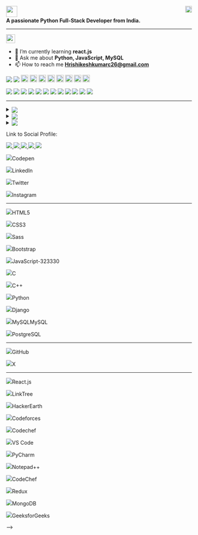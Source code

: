 <p align="left">
  <img align="left" src="https://img.shields.io/badge/Hi%20%F0%9F%91%8B%2C%20I'm%20Hrishikesh%20Kumar-blue?style=flat-square" width="auto" height="30"/>
  <img align="right" src="https://komarev.com/ghpvc/?username=hkc1226&label=Profile%20views&color=0e75b6&style=flat-square" alt="hkc1226" width="auto" height="18"/>
</p>

<br>

<p align="left"><b>A passionate Python Full-Stack Developer from India.</b></p><hr>

<p><img src="https://img.shields.io/badge/ABOUT%20ME:-red?style=flat" width="auto" height="24"></p>

- 🌱 I’m currently learning **react.js**
- 💬 Ask me about **Python, JavaScript, MySQL**
- 📫 How to reach me **Hrishikeshkumarc26@gmail.com**
<!--
<hr>

 ## 🏆GitHub Trophies:
<p><img src="https://img.shields.io/badge/%F0%9F%8F%86%20GitHub%20Trophies%3A-darkred?style=flat" /></p>

<p align="left">
  <a href="https://github.com/hkc1226?tab=repositories" target="_blank">
    <img src="https://github-profile-trophy.vercel.app/?username=hkc1226&row=2&column=7&margin-w=6" alt="hkc1226" />
  </a>
</p>
-->
<!--
# Parameters for 'https://github-profile-trophy.vercel.app/?username=hkc1226&row=2&column=7&margin-w=6' are given below:
1. title = Stars | Followers; 
2. rank = SECRET | SSS | SS | S | AAA | AA | A | B | C; 
3. column (default = 6) = number type;
4. row (default = 3) = number type;
5. theme = flat | onedark | gruvbox | dracula | monokai | chalk | nord | alduin | darkhub | juicyfresh | buddhism | oldie | radical | onestar | discord | algolia | gitdimmed | tokyonight | matrix | apprentice | dark_dimmed | dark_lover;
6. margin-w (default = 0) = number type;
7. margin-h (default = 0) = number type;
8. no-bg (default = false) = true | false;
9. no-frame (default = false) = true | false ;
-->


<p>
  <img src="https://img.shields.io/badge/CONNECT%20WITH%20ME%20ON%20-darkgreen?style=flat" /> <img src="https://img.shields.io/badge/%3A-red">
  <a href="https://leetcode.com/hkc1226/"><img src="https://img.shields.io/badge/-LeetCode-F47D2E?style=flat-square&logo=LeetCode&labelColor=000000&logoColor=FFFFFF&color=F47D2E" width="auto" height="20"/></a>
  <a href="https://leetcode.com/hkc1226/"><img src="https://img.shields.io/badge/-HackerRank-00751F?style=flat-square&logo=Hackerrank&logoColor=FFFFFF&labelColor=00751F&color=00FF1F" width="auto" height="20"/></a>
  <a href="https://leetcode.com/hkc1226/"><img src="https://img.shields.io/badge/-GeeksForGeeks-FFA116?style=flat-square&logo=geeksforgeeks&logoColor=white&color=black" width="auto" height="20"/></a>
  <a href="https://leetcode.com/hkc1226/"><img src="https://img.shields.io/badge/-CodePen-FFA116?style=flat-square&logo=codepen&logoColor=white&color=black" width="auto" height="20"/></a>
  <a href="https://leetcode.com/hkc1226/"><img src="https://img.shields.io/badge/-LinkedIn-0072B1?style=flat-square&logo=linkedin&logoColor=white&color=black" width="auto" height="20"/></a>
  <a href="https://leetcode.com/hkc1226/"><img src="https://img.shields.io/badge/-Indeed-FFA116?style=flat-square&logo=indeed&logoColor=white&color=black" width="auto" height="20"/></a>
  <a href="https://leetcode.com/hkc1226/"><img src="https://img.shields.io/badge/-Twitter-FFA116?style=flat-square&logo=twitter&logoColor=white&color=black" width="auto" height="20"/></a>
  <a href="https://leetcode.com/hkc1226/"><img src="https://img.shields.io/badge/-Instagram-FFA116?style=flat-square&logo=instagram&logoColor=white&color=black" width="auto" height="20"/></a>
</p>

<!-- 
  <a href="https://twitter.com/hkc1226"><img src="https://img.shields.io/twitter/follow/hkc1226?logo=twitter&style=flat-square" alt="hkc1226" width="auto" height="24"/></a>
-->
<p>
  <img src="https://img.shields.io/badge/TECH%20STACKS%3A-darkgreen?style=flat" />
  <img src="https://img.shields.io/badge/-HTML-FFA116?style=fflat-square&logo=html5&logoColor=white&color=black" />
  <img src="https://img.shields.io/badge/-CSS-FFA116?style=fflat-square&logo=css3&logoColor=white&color=black" />
  <img src="https://img.shields.io/badge/-Sass-FFA116?style=fflat-square&logo=sass&logoColor=white&color=black" />
  <img src="https://img.shields.io/badge/-Bootstrap-FFA116?style=fflat-square&logo=bootstrap&logoColor=white&color=black" />
  <img src="https://img.shields.io/badge/-JavaScript-FFA116?style=fflat-square&logo=javascript&logoColor=FFDB4F&labelColor=323330&color=323330" />
  <img src="https://img.shields.io/badge/-Programming%20C-FFA116?style=fflat-square&logo=c&logoColor=5E97D0&labelColor=FAF11A&color=044F88" />
  <img src="https://img.shields.io/badge/-C++-FFA116?style=fflat-square&logo=c%2B%2B&logoColor=D5E4F3&labelColor=5E97D0&color=044F88" />
  <img src="https://img.shields.io/badge/-Python-FFA116?style=fflat-square&logo=python&logoColor=306998&labelColor=FFD43B&color=306998" />
  <img src="https://img.shields.io/badge/-Django-FFA116?style=fflat-square&logo=django&logoColor=20AA76&labelColor=092E20&color=2B8C67" />
  <img src="https://img.shields.io/badge/-MySQL-FFA116?style=fflat-square&logo=mysql&logoColor=FFFFFF&labelColor=00758F&color=F29111" />
  <img src="https://img.shields.io/badge/-PostgreSQL-316192?style=fflat-square&logo=postgresql&logoColor=white&labelColor=0064A5&color=316192" />
</p>
<!-- 
Blue. dark blue : #0064A5; base blue : #336791; light blue : #008BB9. Grey. dark grey : #848484; base grey : #666666 ...00758F
C++: #044F88 and #5E97D0.
JavaScript: Yellow (#F0DB4F) and Dark Charcoal (#323330
-->
<hr>

<details align="left" dir="auto">
  <summary><sub><img src="https://img.shields.io/badge/GitHub%20Stats%3A-Indigo?style=flat" /></sub></summary>
  <img align="center" src="https://github-readme-stats.vercel.app/api?username=hkc1226&show_icons=true&locale=en" alt="GitHub Stats" />
</details>
<!--
<details align="left" dir="auto">
  <summary><sub><img src="https://img.shields.io/badge/GitHub%20Contribution%20Streak%20Counts%3A-violet?style=flat" /></sub></summary>
  <img src="https://github-readme-streak-stats.herokuapp.com/?user=hkc1226" alt="hkc1226" />
</details> 
-->

 <details align="left" dir="auto">
   <summary><sub><img src="https://img.shields.io/badge/Languages%20Used%20Stats%3A-gray?style=flat" /></sub></summary>
   <img src="https://github-readme-stats.vercel.app/api/top-langs?username=hkc1226&show_icons=true&locale=en&layout=compact" alt="Language Used Stats" />
 </details>

<details align="left" dir="auto">
  <summary><sub><img src="https://img.shields.io/badge/%F0%9F%94%9D%20Top%20Contributed%20Repo%3A-violet?style=flat" /></sub></summary>
  <img src="https://github-contributor-stats.vercel.app/api?username=hkc1226&limit=5&theme=light&combine_all_yearly_contributions=true" alt="Top Contributed Repo" />
</details>




<p><p>Link to Social Profile:</p>
<a href="#" target="_blank">
  <img src="https://img.shields.io/badge/-Twitter-61DAFB?logo=twitter&logoColor=white&labelColor=darkblue&color=blue">
</a>
<a href="#" target="_blank">
  <img src="https://img.shields.io/badge/-ReactJs-61DAFB?logo=react&logoColor=white&labelColor=blue">
</a>
<a href="#" target="_blank">
  <img src="https://img.shields.io/badge/Python-black?color=blue&style=flat-square.svg" />
</a>
<a href="https://www.leetcode.com/hkc1226/" target="_blank">
  <img src="https://img.shields.io/badge/-LeetCode-61DAFB?logo=leetcode&logoColor=white&labelColor=orange&color=yellow">
</a>
<a href="https://www.hackerrank.com/hrishikeshkumar3" target="_blank">
  <img src="https://img.shields.io/badge/-HackerRank-61DAFB?logo=HackerRank&logoColor=white&labelColor=black&color=#1BA94C">
</a>
</p>

<!--
<p><a><img src="https://img.shields.io/badge/-LeetCode-FFA116?style=for-the-badge&logo=LeetCode&logoColor=white&color=black" />LeetCode</a></p>
<p><a><img src="https://img.shields.io/badge/-Hackerrank-2EC866?style=for-the-badge&logo=HackerRank&logoColor=white" />Hackerrank</a></p>
<!-- GFG -->
<p><a><img src="https://img.shields.io/badge/Codepen-000000?style=for-the-badge&logo=codepen&logoColor=white" />Codepen</a></p>
<p><a><img src="https://img.shields.io/badge/LinkedIn-0077B5?style=for-the-badge&logo=linkedin&logoColor=white&Color=white" />LinkedIn</a></p>
<!-- Indeed -->
<p><a><img src="https://img.shields.io/badge/Twitter-1DA1F2?style=for-the-badge&logo=twitter&logoColor=white" />Twitter</a></p>
<p><a><img src="https://img.shields.io/badge/Instagram-E4405F?style=for-the-badge&logo=instagram&logoColor=white" />Instagram</a></p>
<hr>
<p><a><img src="https://img.shields.io/badge/HTML5-E34F26?style=for-the-badge&logo=html5&logoColor=white" />HTML5</a></p>
<p><a><img src="https://img.shields.io/badge/CSS3-1572B6?style=for-the-badge&logo=css3&logoColor=white" />CSS3</a></p>
<p><a><img src="https://img.shields.io/badge/Sass-CC6699?style=for-the-badge&logo=sass&logoColor=white" />Sass</a></p>
<p><a><img src="https://img.shields.io/badge/Bootstrap-563D7C?style=for-the-badge&logo=bootstrap&logoColor=white" />Bootstrap</a></p>
<p><a><img src="https://img.shields.io/badge/JavaScript-323330?style=for-the-badge&logo=javascript&logoColor=F7DF1E" />JavaScript-323330</a></p>
<p><a><img src="https://img.shields.io/badge/C-00599C?style=for-the-badge&logo=c&logoColor=white" />C</a></p>
<p><a><img src="https://img.shields.io/badge/C%2B%2B-00599C?style=for-the-badge&logo=c%2B%2B&logoColor=white" />C++</a></p>
<p><a><img src="https://img.shields.io/badge/Python-FFD43B?style=for-the-badge&logo=python&logoColor=blue" />Python</a></p>
<p><a><img src="https://img.shields.io/badge/Django-092E20?style=for-the-badge&logo=django&logoColor=green" />Django</a></p>
<p><a><img src="https://img.shields.io/badge/MySQL-005C84?style=for-the-badge&logo=mysql&logoColor=white" />MySQL</a>MySQL</p>
<p><a><img src="https://img.shields.io/badge/PostgreSQL-316192?style=for-the-badge&logo=postgresql&logoColor=white" />PostgreSQL</a></p>
<hr>
<p><a><img src="https://img.shields.io/badge/GitHub-100000?style=for-the-badge&logo=github&logoColor=white" />GitHub</a></p>
<p><a><img src="https://img.shields.io/badge/X-000000?style=for-the-badge&logo=x&logoColor=white" />X</a></p>
<hr>
<p><a><img src="https://img.shields.io/badge/React-20232A?style=for-the-badge&logo=react&logoColor=61DAFB" />React.js</a></p>
<p><a><img src="https://img.shields.io/badge/linktree-39E09B?style=for-the-badge&logo=linktree&logoColor=white" />LinkTree</a></p>
<p><a><img src="https://img.shields.io/badge/HackerEarth-%232C3454.svg?&style=for-the-badge&logo=HackerEarth&logoColor=Blue" />HackerEarth</a></p>
<p><a><img src="https://img.shields.io/badge/Codeforces-445f9d?style=for-the-badge&logo=Codeforces&logoColor=white" />Codeforces</a></p>
<p><a><img src="https://img.shields.io/badge/Codechef-%23B92B27.svg?&style=for-the-badge&logo=Codechef&logoColor=white" />Codechef</a></p>
<p><a><img src="https://img.shields.io/badge/VSCode-0078D4?style=for-the-badge&logo=visual%20studio%20code&logoColor=white" />VS Code</a></p>
<p><a><img src="https://img.shields.io/badge/PyCharm-000000.svg?&style=for-the-badge&logo=PyCharm&logoColor=white" />PyCharm</a></p>
<p><a><img src="https://img.shields.io/badge/Notepad++-90E59A.svg?style=for-the-badge&logo=notepad%2B%2B&logoColor=black" />Notepad++</a></p>
<p><a><img src="https://img.shields.io/badge/-CodeChef-5B4638?style=for-the-badge&logo=CodeChef&logoColor=white" />CodeChef</a></p>
<p><a><img src="https://img.shields.io/badge/Redux-593D88?style=for-the-badge&logo=redux&logoColor=white" />Redux</a></p>
<p><a><img src="https://img.shields.io/badge/MongoDB-4EA94B?style=for-the-badge&logo=mongodb&logoColor=white" />MongoDB</a></p>
<p><a><img src="https://img.shields.io/badge/GeeksforGeeks-298D46?style=for-the-badge&logo=geeksforgeeks&logoColor=white" />GeeksforGeeks</a></p>
-->
